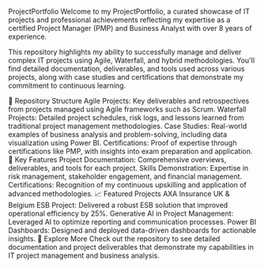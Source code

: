 ProjectPortfolio
Welcome to my ProjectPortfolio, a curated showcase of IT projects and professional achievements reflecting my expertise as a certified Project Manager (PMP) and Business Analyst with over 8 years of experience.

This repository highlights my ability to successfully manage and deliver complex IT projects using Agile, Waterfall, and hybrid methodologies. You'll find detailed documentation, deliverables, and tools used across various projects, along with case studies and certifications that demonstrate my commitment to continuous learning.

📂 Repository Structure
Agile Projects: Key deliverables and retrospectives from projects managed using Agile frameworks such as Scrum.
Waterfall Projects: Detailed project schedules, risk logs, and lessons learned from traditional project management methodologies.
Case Studies: Real-world examples of business analysis and problem-solving, including data visualization using Power BI.
Certifications: Proof of expertise through certifications like PMP, with insights into exam preparation and application.
🔑 Key Features
Project Documentation: Comprehensive overviews, deliverables, and tools for each project.
Skills Demonstration: Expertise in risk management, stakeholder engagement, and financial management.
Certifications: Recognition of my continuous upskilling and application of advanced methodologies.
📈 Featured Projects
AXA Insurance UK & Belgium ESB Project: Delivered a robust ESB solution that improved operational efficiency by 25%.
Generative AI in Project Management: Leveraged AI to optimize reporting and communication processes.
Power BI Dashboards: Designed and deployed data-driven dashboards for actionable insights.
🚀 Explore More
Check out the repository to see detailed documentation and project deliverables that demonstrate my capabilities in IT project management and business analysis.


